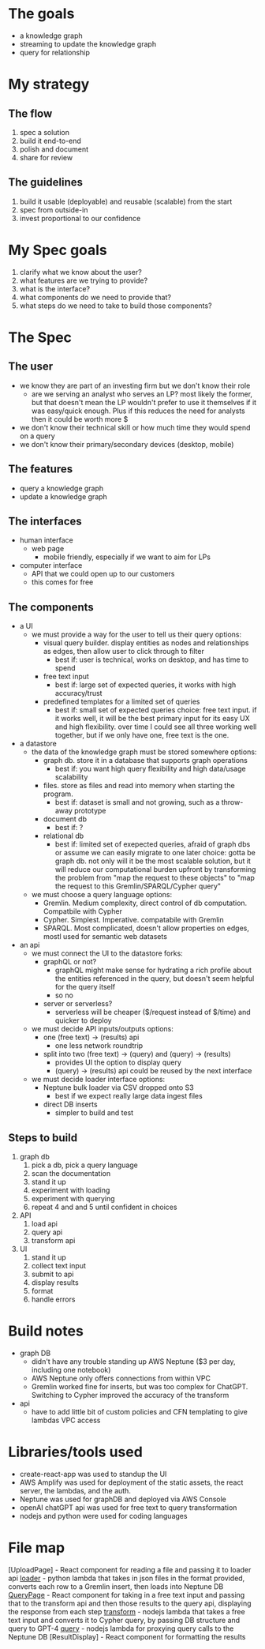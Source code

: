 # The goals
* a knowledge graph
* streaming to update the knowledge graph 
* query for relationship


# My strategy 
## The flow 
1. spec a solution
2. build it end-to-end
3. polish and document
4. share for review 

## The guidelines
1. build it usable (deployable) and reusable (scalable) from the start
2. spec from outside-in 
4. invest proportional to our confidence

# My Spec goals
1. clarify what we know about the user?
2. what features are we trying to provide?
3. what is the interface?
4. what components do we need to provide that? 
5. what steps do we need to take to build those components?

# The Spec

## The user
- we know they are part of an investing firm but we don't know their role
    - are we serving an analyst who serves an LP? most likely the former, but that doesn't mean the LP wouldn't prefer to use it themselves if it was easy/quick enough. Plus if this reduces the need for analysts then it could be worth more $ 
- we don't know their technical skill or how much time they would spend on a query 
- we don't know their primary/secondary devices (desktop, mobile)

## The features
- query a knowledge graph
- update a knowledge graph 

## The interfaces
- human interface
    - web page 
        - mobile friendly, especially if we want to aim for LPs
- computer interface 
    - API that we could open up to our customers 
    - this comes for free

## The components
- a UI
    - we must provide a way for the user to tell us their query 
        options:
        - visual query builder. display entities as nodes and relationships as edges, then allow user to click through to filter 
            - best if: user is technical, works on desktop, and has time to spend 
        - free text input 
            - best if: large set of expected queries, it works with high accuracy/trust
        - predefined templates for a limited set of queries
            - best if: small set of expected queries
        choice: free text input. if it works well, it will be the best primary input for its easy UX and high flexibility. over time I could see all three working well together, but if we only have one, free text is the one. 
- a datastore
    - the data of the knowledge graph must be stored somewhere
        options:
        - graph db. store it in a database that supports graph operations 
            - best if: you want high query flexibility and high data/usage scalability
        - files. store as files and read into memory when starting the program. 
            - best if: dataset is small and not growing, such as a throw-away prototype 
        - document db
            - best if: ?
        - relational db
            - best if: limited set of exepected queries, afraid of graph dbs or assume we can easily migrate to one later
        choice: gotta be graph db. not only will it be the most scalable solution, but it will reduce our computational burden upfront by transforming the problem from "map the request to these objects" to "map the request to this Gremlin/SPARQL/Cypher query" 
    - we must choose a query language
        options:
        - Gremlin. Medium complexity, direct control of db computation. Compatbile with Cypher
        - Cypher. Simplest. Imperative. compatabile with Gremlin
        - SPARQL. Most complicated, doesn't allow properties on edges, mostl used for semantic web datasets
- an api
    - we must connect the UI to the datastore
        forks:
        - graphQL or not? 
            - graphQL might make sense for hydrating a rich profile about the entities referenced in the query, but doesn't seem helpful for the query itself
            - so no
        - server or serverless?
            - serverless will be cheaper ($/request instead of $/time) and quicker to deploy 
    - we must decide API inputs/outputs
        options:
        - one (free text) -> (results) api
            - one less network roundtrip
        - split into two (free text) -> (query) and (query) -> (results)
            - provides UI the option to display query
            - (query) -> (results) api could be reused by the next interface
    - we must decide loader interface
        options:
        - Neptune bulk loader via CSV dropped onto S3
            - best if we expect really large data ingest files
        - direct DB inserts
            - simpler to build and test 

## Steps to build
1. graph db
    1. pick a db, pick a query language
    2. scan the documentation
    3. stand it up
    4. experiment with loading 
    5. experiment with querying
    6. repeat 4 and and 5 until confident in choices
2. API
    1. load api
    2. query api 
    3. transform api 
3. UI
    1. stand it up
    2. collect text input
    3. submit to api 
    4. display results
    5. format
    6. handle errors


# Build notes
- graph DB
    - didn't have any trouble standing up AWS Neptune ($3 per day, including one notebook)
    - AWS Neptune only offers connections from within VPC
    - Gremlin worked fine for inserts, but was too complex for ChatGPT. Switching to Cypher improved the accuracy of the transform
- api
    - have to add little bit of custom policies and CFN templating to give lambdas VPC access

# Libraries/tools used
- create-react-app was used to standup the UI
- AWS Amplify was used for deployment of the static assets, the react server, the lambdas, and the auth. 
- Neptune was used for graphDB and deployed via AWS Console
- openAI chatGPT api was used for free text to query transformation
- nodejs and python were used for coding languages

# File map
[UploadPage] - React component for reading a file and passing it to loader api 
[loader](amplify/backend/function/etl/src/index.py) - python lambda that takes in json files in the format provided, converts each row to a Gremlin insert, then loads into Neptune DB
[QueryPage](src/components/QueryPage.js) - React component for taking in a free text input and passing that to the transform api and then those results to the query api, displaying the response from each step
[transform](amplify/backend/function/openai/src/app.js) - nodejs lambda that takes a free text input and converts it to Cypher query, by passing DB structure and query to GPT-4
[query](amplify/backend/function/graphAPI/src/app.js) - nodejs lambda for proxying query calls to the Neptune DB
[ResultDisplay] - React component for formatting the results